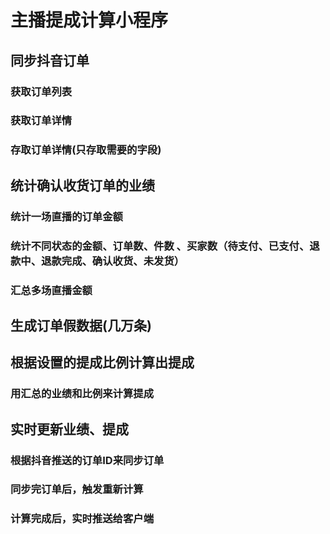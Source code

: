 # 主播提成计算小程序

## 同步抖音订单
### 获取订单列表
### 获取订单详情
### 存取订单详情(只存取需要的字段)

## 统计确认收货订单的业绩
### 统计一场直播的订单金额
### 统计不同状态的金额、订单数、件数 、买家数（待支付、已支付、退款中、退款完成、确认收货、未发货）
### 汇总多场直播金额

## 生成订单假数据(几万条)

## 根据设置的提成比例计算出提成
### 用汇总的业绩和比例来计算提成

## 实时更新业绩、提成
### 根据抖音推送的订单ID来同步订单
### 同步完订单后，触发重新计算
### 计算完成后，实时推送给客户端
